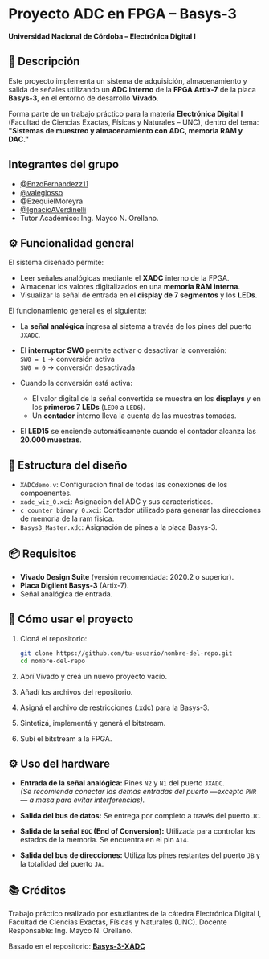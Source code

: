 # Proyecto ADC en FPGA – Basys-3  
**Universidad Nacional de Córdoba – Electrónica Digital I**

## 🧠 Descripción

Este proyecto implementa un sistema de adquisición, almacenamiento y salida de señales utilizando un **ADC interno** de la **FPGA Artix-7** de la placa **Basys-3**, en el entorno de desarrollo **Vivado**.

Forma parte de un trabajo práctico para la materia **Electrónica Digital I** (Facultad de Ciencias Exactas, Físicas y Naturales – UNC), dentro del tema:  
**"Sistemas de muestreo y almacenamiento con ADC, memoria RAM y DAC."**

## Integrantes del grupo
- [@EnzoFernandezz11](https://github.com/EnzoFernandezz11)
- [@valegiosso](https://github.com/valegiosso)
- @EzequielMoreyra
- [@IgnacioAVerdinelli](https://github.com/IgnacioAVerdinelli)
- Tutor Académico: Ing. Mayco N. Orellano.

## ⚙️ Funcionalidad general

El sistema diseñado permite:

- Leer señales analógicas mediante el **XADC** interno de la FPGA.
- Almacenar los valores digitalizados en una **memoria RAM interna**.
- Visualizar la señal de entrada en el **display de 7 segmentos** y los **LEDs**.

El funcionamiento general es el siguiente:

- La **señal analógica** ingresa al sistema a través de los pines del puerto `JXADC`.

- El **interruptor SW0** permite activar o desactivar la conversión:  
  `SW0 = 1` → conversión activa  
  `SW0 = 0` → conversión desactivada

- Cuando la conversión está activa:
  - El valor digital de la señal convertida se muestra en los **displays** y en los **primeros 7 LEDs** (`LED0` a `LED6`).
  - Un **contador** interno lleva la cuenta de las muestras tomadas.

- El **LED15** se enciende automáticamente cuando el contador alcanza las **20.000 muestras**.

## 🧩 Estructura del diseño

- `XADCdemo.v`: Configuracion final de todas las conexiones de los compoenentes.
- `xadc_wiz_0.xci`: Asignacion del ADC y sus caracteristicas.
- `c_counter_binary_0.xci`: Contador utilizado para generar las direcciones de memoria de la ram fisica.
- `Basys3_Master.xdc`: Asignación de pines a la placa Basys-3.

## 📦 Requisitos

- **Vivado Design Suite** (versión recomendada: 2020.2 o superior).
- **Placa Digilent Basys-3** (Artix-7).
- Señal analógica de entrada.

## 🚀 Cómo usar el proyecto

1. Cloná el repositorio:

   ```bash
   git clone https://github.com/tu-usuario/nombre-del-repo.git
   cd nombre-del-repo

2. Abrí Vivado y creá un nuevo proyecto vacío.

3. Añadí los archivos del repositorio.

4. Asigná el archivo de restricciones (.xdc) para la Basys-3.

5. Sintetizá, implementá y generá el bitstream.

6. Subí el bitstream a la FPGA.
 
## ⚙️ Uso del hardware

- **Entrada de la señal analógica:** Pines `N2` y `N1` del puerto `JXADC`.  
  *(Se recomienda conectar las demás entradas del puerto —excepto `PWR`— a masa para evitar interferencias).*

- **Salida del bus de datos:** Se entrega por completo a través del puerto `JC`.

- **Salida de la señal `EOC` (End of Conversion):** Utilizada para controlar los estados de la memoria. Se encuentra en el pin `A14`.

- **Salida del bus de direcciones:** Utiliza los pines restantes del puerto `JB` y la totalidad del puerto `JA`.

## 📚 Créditos
Trabajo práctico realizado por estudiantes de la cátedra Electrónica Digital I, Facultad de Ciencias Exactas, Físicas y Naturales (UNC).
Docente Responsable: Ing. Mayco N. Orellano.

Basado en el repositorio: [**Basys-3-XADC**](https://github.com/Digilent/Basys-3-XADC)




